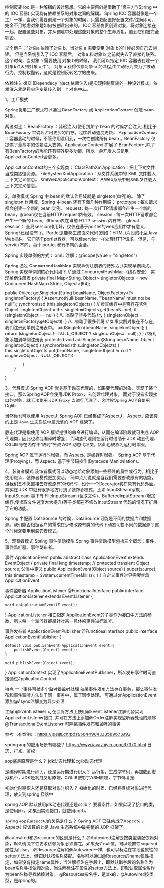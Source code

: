控制反转 ioc 
是一种解耦的设计思想。它的主要目的是借助于“第三方”(Spring 中的 IOC 容器) 实现具有依赖关系的对象之间的解耦。
Spring IOC 容器就像是一个工厂一样，当我们需要创建一个对象的时候，只需要配置好配置文件/注解即可，完全不用考虑对象是如何被创建出来的。 IOC 容器负责创建对象，将对象连接在一起，配置这些对象，并从创建中处理这些对象的整个生命周期，直到它们被完全销毁。

举个例子："对象a 依赖了对象 b，当对象 a 需要使用 对象 b的时候必须自己去创建。
但是当系统引入了 IOC 容器后， 对象a 和对象 b 之前就失去了直接的联系。
这个时候，当对象 a 需要使用 对象 b的时候， 我们可以指定 IOC 容器去创建一个对象b注入到对象 a 中"。 
对象 a 获得依赖对象 b 的过程,由主动行为变为了被动行为，控制权翻转，这就是控制反转名字的由来。

依赖注入 di
DI(Dependecy Inject,依赖注入)是实现控制反转的一种设计模式，依赖注入就是将实例变量传入到一个对象中去。

1，工厂模式

Spring使用工厂模式可以通过 BeanFactory 或 ApplicationContext 创建 bean 对象。

两者对比：
BeanFactory ：延迟注入(使用到某个 bean 的时候才会注入),相比于BeanFactory 来说会占用更少的内存，程序启动速度更快。
ApplicationContext ：容器启动的时候，不管你用没用到，一次性创建所有 bean 。BeanFactory 仅提供了最基本的依赖注入支持，ApplicationContext 扩展了 BeanFactory ,除了有BeanFactory的功能还有额外更多功能，所以一般开发人员使用ApplicationContext会更多。

ApplicationContext的三个实现类：
ClassPathXmlApplication：把上下文文件当成类路径资源。
FileSystemXmlApplication：从文件系统中的 XML 文件载入上下文定义信息。
XmlWebApplicationContext：从Web系统中的XML文件载入上下文定义信息。

2，单例模式
Spring 中 bean 的默认作用域就是 singleton(单例)的。
除了 singleton 作用域，Spring 中 bean 还有下面几种作用域：
prototype : 每次请求都会创建一个新的 bean 实例。
request : 每一次HTTP请求都会产生一个新的bean，该bean仅在当前HTTP request内有效。
session : 每一次HTTP请求都会产生一个新的 bean，该bean仅在当前 HTTP session 内有效。
global-session： 全局session作用域，仅仅在基于portlet的web应用中才有意义，Spring5已经没有了。Portlet是能够生成语义代码(例如：HTML)片段的小型Java Web插件。它们基于portlet容器，可以像servlet一样处理HTTP请求。但是，与 servlet 不同，每个 portlet 都有不同的会话。

Spring 实现单例的方式：
xml : <bean id="userService" class="top.snailclimb.UserService" scope="singleton"/>
注解：@Scope(value = "singleton")

Spring 通过 ConcurrentHashMap 实现单例注册表的特殊方式实现单例模式。Spring 实现单例的核心代码如下
// 通过 ConcurrentHashMap（线程安全） 实现单例注册表
private final Map<String, Object> singletonObjects = new ConcurrentHashMap<String, Object>(64);

public Object getSingleton(String beanName, ObjectFactory<?> singletonFactory) {
        Assert.notNull(beanName, "'beanName' must not be null");
        synchronized (this.singletonObjects) {
            // 检查缓存中是否存在实例  
            Object singletonObject = this.singletonObjects.get(beanName);
            if (singletonObject == null) {
                //...省略了很多代码
                try {
                    singletonObject = singletonFactory.getObject();
                }
                //...省略了很多代码
                // 如果实例对象在不存在，我们注册到单例注册表中。
                addSingleton(beanName, singletonObject);
            }
            return (singletonObject != NULL_OBJECT ? singletonObject : null);
        }
    }
    //将对象添加到单例注册表
    protected void addSingleton(String beanName, Object singletonObject) {
            synchronized (this.singletonObjects) {
                this.singletonObjects.put(beanName, (singletonObject != null ? singletonObject : NULL_OBJECT));

            }
        }
}

3，代理模式
Spring AOP 就是基于动态代理的，如果要代理的对象，实现了某个接口，那么Spring AOP会使用JDK Proxy，去创建代理对象，
而对于没有实现接口的对象，就无法使用 JDK Proxy 去进行代理了，这时候Spring AOP会使用Cglib

当然你也可以使用 AspectJ ,Spring AOP 已经集成了AspectJ ，AspectJ 应该算的上是 Java 生态系统中最完整的 AOP 框架了。

静态代理是指使用 AOP 框架提供的命令进行编译，从而在编译阶段就可生成 AOP 代理类，因此也称为编译时增强；
而动态代理则在运行时借助于 JDK 动态代理、CGLIB 等在内存中“临时”生成 AOP 动态代理类，因此也被称为运行时增强。

Spring AOP 属于运行时增强，而 AspectJ 是编译时增强。 
Spring AOP 基于代理(Proxying)，而 AspectJ 基于字节码操作(Bytecode Manipulation)。

4，装饰者模式
装饰者模式可以动态地给对象添加一些额外的属性或行为。相比于使用继承，装饰者模式更加灵活。
简单点儿说就是当我们需要修改原有的功能，但我们又不愿直接去修改原有的代码时，设计一个Decorator套在原有代码外面。
其实在 JDK 中就有很多地方用到了装饰者模式，比如 InputStream家族，InputStream 类下有 FileInputStream (读取文件)、BufferedInputStream (增加缓存,使读取文件速度大大提升)等子类都在不修改InputStream 代码的情况下扩展了它的功能。

Spring 中配置 DataSource 的时候，DataSource 可能是不同的数据库和数据源。我们能否根据客户的需求在少修改原有类的代码下动态切换不同的数据源？这个时候就要用到装饰者模式。

5，观察者模式
Spring 事件驱动模型
Spring 事件驱动模型包括三个概念：事件、事件监听器、事件发布者。

事件 ApplicationEvent
public abstract class ApplicationEvent extends EventObject {
    private final long timestamp;
    // protected transient Object  source; 父类中定义
    public ApplicationEvent(Object source) {
        super(source);
        this.timestamp = System.currentTimeMillis();
    }
}
自定义事件时只需要继承ApplicationEvent

事件监听器 ApplicationListener
@FunctionalInterface
public interface ApplicationListener<E extends ApplicationEvent> extends EventListener {

    void onApplicationEvent(E event);
}
ApplicationListener 接口限定 ApplicationEvent的子类作为接口中方法的参数，所以每一个监听器都是针对某一具体的事件进行监听。

事件发布者 ApplicationEventPublisher
@FunctionalInterface
public interface ApplicationEventPublisher {

    default void publishEvent(ApplicationEvent event){
        publishEvent((Object) event);
    }

    void publishEvent(Object event);
}
ApplicationContext 实现了ApplicationEventPublisher，所以发布事件时可直接通过ApplicationContext

特点
一个事件可被多个监听器监听处理
如果事件发布方法存在事务，那么事件发布和事件监听方法处于同一事务中，属于同步处理。
可通过onApplicationEvent添加@Async注解变为异步处理

注解 @EventListener
可在监听方法上使用@EventListener注解代替实现ApplicationListener接口, 并可在方法上添加@Order注解实现监听器处理的顺序
@TransactionalEventListener 可隔离事件发布和监听的事务

参考（有案例）：https://juejin.cn/post/6844904033589673992

spring aop的应用场景有哪些？ https://www.javazhiyin.com/67370.html
日志、打点、鉴权

aop底层原理是什么？
jdk动态代理和cglib动态代理

是编译时期进行织入，还是运行期进行织入？
运行期，生成字节码，再加载到虚拟机中，JDK是利用反射原理，CGLIB使用了ASM原理，字节码增强

初始化时期织入还是获取对象时织入？
初始化的时候，已经将目标对象进行代理，放入到spring 容器中

spring AOP 默认使用jdk动态代理还是cglib？
要看条件，如果实现了接口的类，是使用jdk。如果没实现接口，就使用cglib。

spring aop和aspectJ的关系是什么？
Spring AOP 已经集成了AspectJ ，AspectJ 应该算的上是 Java 生态系统中最完整的 AOP 框架了。

@autowired和@resource的区别是什么？
@Autowired注解是按类型装配依赖对象，默认情况下它要求依赖对象必须存在，如果允许null值，可以设置它required属性为false。
@Resource注解和@Autowired一样，也可以标注在字段或属性的setter方法上，但它默认按名称装配。名称可以通过@Resource的name属性指定，如果没有指定name属性，当注解标注在字段上，即默认取字段的名称作为bean名称寻找依赖对象，当注解标注在属性的setter方法上，即默认取属性名作为bean名称寻找依赖对象。
@Resources按名字，是jdk的，@Autowired按类型，是spring的。
